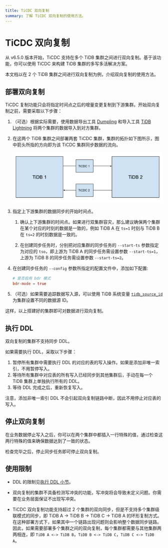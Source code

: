 ```yaml
---
title: TiCDC 双向复制
summary: 了解 TiCDC 双向复制的使用方法。
---
```


# TiCDC 双向复制

从 v6.5.0 版本开始，TiCDC 支持在多个 TiDB 集群之间进行双向复制。基于该功能，你可以使用 TiCDC 来构建 TiDB 集群的多写多活解决方案。

本文档以在 2 个 TiDB 集群之间进行双向复制为例，介绍双向复制的使用方法。

## 部署双向复制

TiCDC 复制功能只会将指定时间点之后的增量变更复制到下游集群。开始双向复制之前，需要采取以下步骤：

1. （可选）根据实际需要，使用数据导出工具 [Dumpling](/dumpling-overview.md) 和导入工具 [TiDB Lightning](/tidb-lightning/tidb-lightning-overview.md) 将两个集群的数据导入到对方集群。

2. 在这两个 TiDB 集群之间部署两套 TiCDC 集群，集群的拓扑如下图所示，图中箭头所指的方向即为该 TiCDC 集群同步数据的流向。

    ![TiCDC bidirectional replication](/media/ticdc/ticdc-bidirectional-replication.png)

3. 指定上下游集群的数据同步的开始时间点。

    1. 确认上下游集群的时间点。如果进行双集群容灾，那么建议确保两个集群在某个对应的时刻的数据是一致的，例如 TiDB A 在 `ts=1` 时刻与 TiDB B 在 `ts=2` 的时刻数据是一致的。

    2. 在创建同步任务时，分别把对应集群的同步任务的 `--start-ts` 参数指定为对应的 `tso`，即上游为 TiDB A 的同步任务需设置参数 `--start-ts=1`，上游为 TiDB B 的同步任务需设置参数 `--start-ts=2`。

4. 在创建同步任务的 `--config` 参数所指定的配置文件中，添加如下配置:

    ```toml
    # 是否启用 bdr 模式
    bdr-mode = true
    ```

5. （可选）如果需要追踪数据写入源，可以使用 TiDB 系统变量 [`tidb_source_id`](/system-variables.md#tidb_source_id-从-v650-版本开始引入) 为集群设置不同的数据源 ID。

这样，以上搭建好的集群即可对数据进行双向复制。

## 执行 DDL

双向复制的集群不支持同步 DDL。

如果需要执行 DDL，采取以下步骤：

1. 暂停所有集群中需要执行 DDL 的对应的表的写入操作。如果是添加非唯一索引，不用暂停写入。
2. 等待所有集群中对应表的所有写入已经同步到其他集群后，手动在每一个 TiDB 集群上单独执行所有的 DDL。
3. 等待 DDL 完成之后，重新恢复写入。

注意，添加非唯一索引 DDL 不会引起双向复制链路中断，因此不用停止对应表的写入。

## 停止双向复制

在业务数据停止写入之后，你可以在两个集群中都插入一行特殊的值，通过检查这两行特殊的值来确保数据达到了一致的状态。

检查完毕之后，停止同步任务即可停止双向复制。

## 使用限制

- DDL 的限制见[执行 DDL 小节](#执行-ddl)。

- 双向复制的集群不具备检测写冲突的功能，写冲突将会导致未定义问题。你需要在业务层面保证不出现写冲突。

- TiCDC 双向复制功能支持超过 2 个集群的双向同步，但是不支持多个集群级联模式的同步，即 TiDB A -> TiDB B ->  TiDB C -> TiDB A 的环形复制方式。在这种部署方式下，如果其中一个链路出现问题则会影响整个数据同步链路。因此，如果需要部署多个集群之间的双向复制，每个集群都需要与其他集群两两相连，即 `TiDB A <-> TiDB B`，`TiDB B <-> TiDB C`，`TiDB C <-> TiDB A`。
